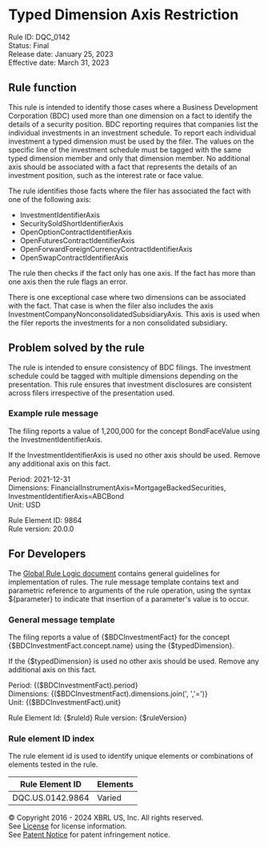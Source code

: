 # Typed Dimension Axis Restriction  
Rule ID: DQC_0142  
Status: Final  
Release date: January 25, 2023  
Effective date: March 31, 2023  
  
## Rule function
This rule is intended to identify those cases where a Business Development Corporation (BDC)  used more than one dimension on a fact to identify the details of a security position. BDC reporting requires that companies list the individual investments in an investment schedule. To report each individual investment a typed dimension must be used by the filer.  The values on the specific line of the investment schedule must be tagged with the same typed dimension member and only that dimension member.  No additional axis should be associated with a fact that represents the details of an investment position, such as the interest rate or face value. 

The rule identifies those facts where the filer has associated the fact with one of the following axis:
* InvestmentIdentifierAxis 
* SecuritySoldShortIdentifierAxis
* OpenOptionContractIdentifierAxis
* OpenFuturesContractIdentifierAxis
* OpenForwardForeignCurrencyContractIdentifierAxis
* OpenSwapContractIdentifierAxis

The rule then checks if the fact only has one axis.  If the fact has more than one axis then the rule flags an error.

There is one exceptional case where two dimensions can be associated with the fact. That case is when the filer also  includes the axis InvestmentCompanyNonconsolidatedSubsidiaryAxis. This axis is used when the filer reports the investments for a non consolidated subsidiary.

## Problem solved by the rule  
The rule is intended to ensure consistency of BDC filings.  The investment schedule could be tagged with multiple dimensions depending on the presentation.  This rule ensures that investment disclosures are consistent across filers irrespective of the presentation used. 

### Example rule message
The filing reports a value of 1,200,000 for the concept BondFaceValue using the InvestmentIdentifierAxis. 

If the InvestmentIdentifierAxis is used no other axis should be used. Remove any additional axis on this fact.

Period: 2021-12-31  
Dimensions: FinancialInstrumentAxis=MortgageBackedSecurities, InvestmentIdentifierAxis=ABCBond  
Unit: USD
  
Rule Element ID: 9864  
Rule version: 20.0.0 

## For Developers  
The [Global Rule Logic document](https://github.com/DataQualityCommittee/dqc_us_rules/blob/master/docs/GlobalRuleLogic.md) contains general guidelines for implementation of rules. The rule message template contains text and parametric reference to arguments of the rule operation, using the syntax ${parameter} to indicate that insertion of a parameter's value is to occur.  
  
### General message template 
The filing reports a value of {$BDCInvestmentFact} for the concept {$BDCInvestmentFact.concept.name} using the {$typedDimension}. 

If the {$typedDimension} is used no other axis should be used. Remove any additional axis on this fact.

Period: {($BDCInvestmentFact).period}  
Dimensions: {($BDCInvestmentFact).dimensions.join(', ','=')}  
Unit: {($BDCInvestmentFact).unit}

Rule Element Id: {$ruleId}
Rule version: {$ruleVersion}

### Rule element ID index  
The rule element id is used to identify unique elements or combinations of elements tested in the rule.

|Rule Element ID|Elements|
|--- |--- |
|DQC.US.0142.9864|Varied|

© Copyright 2016 - 2024 XBRL US, Inc. All rights reserved.   
See [License](https://xbrl.us/dqc-license) for license information.  
See [Patent Notice](https://xbrl.us/dqc-patent) for patent infringement notice.  